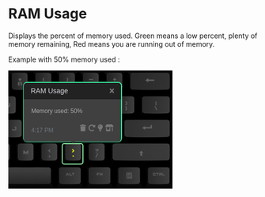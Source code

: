 # RAM Usage

Displays the percent of memory used. Green means a low percent, plenty of memory remaining, Red means you are running out of memory.

Example with 50% memory used :

![RAM Usage on a Das Keyboard Q](assets/image.png "Q RAM Usage")
